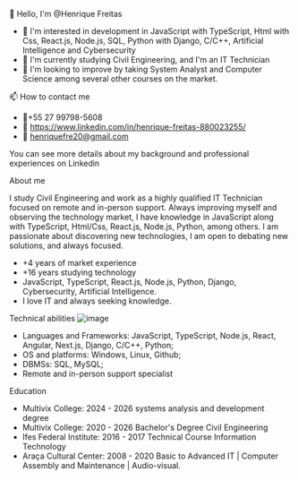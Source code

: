   👋 Hello, I'm @Henrique Freitas
- 👀 I'm interested in development in JavaScript with TypeScript, Html with Css, React.js, Node.js, SQL, Python with Django, C/C++, Artificial Intelligence and Cybersecurity
- 🌱 I'm currently studying Civil Engineering, and I'm an IT Technician
- 💞️ I'm looking to improve by taking System Analyst and Computer Science among several other courses on the market.

📫 How to contact me
- 📱+55 27 99798-5608
- 📄 https://www.linkedin.com/in/henrique-freitas-880023255/
- 📧 henriquefre20@gmail.com
  
You can see more details about my background and professional experiences on Linkedin

About me

I study Civil Engineering and work as a highly qualified IT Technician focused on remote and in-person support. Always improving myself and observing the technology market, I have knowledge in JavaScript along with TypeScript, Html/Css, React.js, Node.js, Python, among others. I am passionate about discovering new technologies, I am open to debating new solutions, and always focused.

- +4 years of market experience
- +16 years studying technology
- JavaScript, TypeScript, React.js, Node.js, Python, Django, Cybersecurity, Artificial Intelligence.
- I love IT and always seeking knowledge.
  
Technical abilities
![image](https://github.com/HenriqueFre/HenriqueFre/assets/141710862/eaec93d6-94cc-4d73-a7f7-3b7a7b13b44a)


- Languages ​​and Frameworks: JavaScript, TypeScript, Node.js, React, Angular, Next.js, Django, C/C++, Python;
- OS and platforms: Windows, Linux, Github;
- DBMSs: SQL, MySQL;
- Remote and in-person support specialist
  
Education
- Multivix College: 2024 - 2026 systems analysis and development degree
- Multivix College: 2020 - 2026 Bachelor's Degree Civil Engineering
- Ifes Federal Institute: 2016 - 2017 Technical Course Information Technology
- Araça Cultural Center: 2008 - 2020 Basic to Advanced IT | Computer Assembly and Maintenance | Audio-visual.
  
<!---
HenriqueFre/HenriqueFre is a ✨ special ✨ repository because its `README.md` (this file) appears on your GitHub profile.
You can click the Preview link to take a look at your changes.
--->
